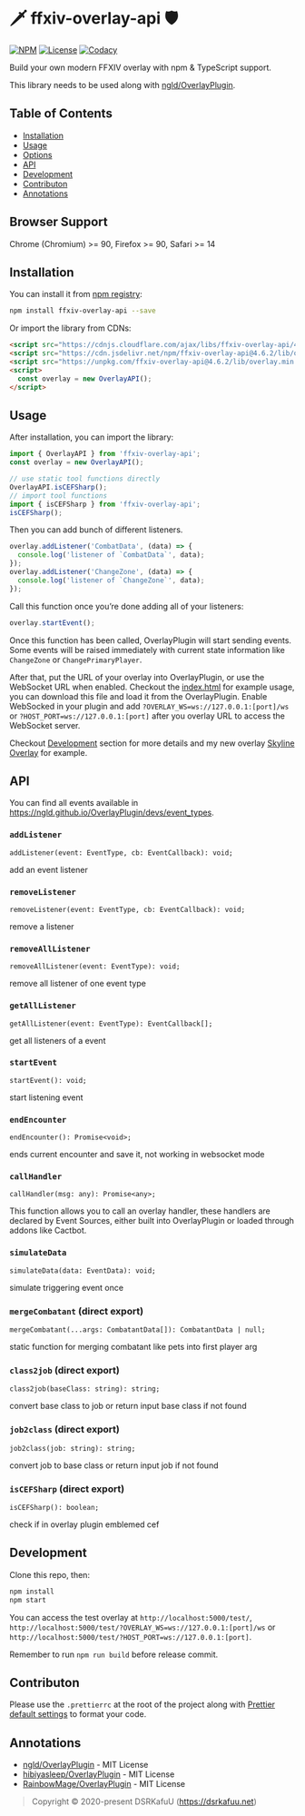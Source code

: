 # 🗡 ffxiv-overlay-api 🛡

[![NPM](https://img.shields.io/npm/v/ffxiv-overlay-api)](https://www.npmjs.com/package/ffxiv-overlay-api)
[![License](https://img.shields.io/github/license/dsrkafuu/ffxiv-overlay-api)](https://github.com/dsrkafuu/ffxiv-overlay-api/blob/master/LICENSE)
[![Codacy](https://img.shields.io/codacy/grade/5782ea1fafd648e7951edc0260123594)](https://www.codacy.com/gh/dsrkafuu/ffxiv-overlay-api/dashboard)

Build your own modern FFXIV overlay with npm & TypeScript support.

This library needs to be used along with [ngld/OverlayPlugin](https://github.com/ngld/OverlayPlugin).

## Table of Contents

- [Installation](#installation)
- [Usage](#usage)
- [Options](#options)
- [API](#api)
- [Development](#development)
- [Contributon](#contributon)
- [Annotations](#annotations)

## Browser Support

Chrome (Chromium) >= 90, Firefox >= 90, Safari >= 14

## Installation

You can install it from [npm registry](https://www.npmjs.com/package/ffxiv-overlay-api):

```bash
npm install ffxiv-overlay-api --save
```

Or import the library from CDNs:

```html
<script src="https://cdnjs.cloudflare.com/ajax/libs/ffxiv-overlay-api/4.6.2/overlay.min.js"></script>
<script src="https://cdn.jsdelivr.net/npm/ffxiv-overlay-api@4.6.2/lib/overlay.min.js"></script>
<script src="https://unpkg.com/ffxiv-overlay-api@4.6.2/lib/overlay.min.js"></script>
<script>
  const overlay = new OverlayAPI();
</script>
```

## Usage

After installation, you can import the library:

```js
import { OverlayAPI } from 'ffxiv-overlay-api';
const overlay = new OverlayAPI();

// use static tool functions directly
OverlayAPI.isCEFSharp();
// import tool functions
import { isCEFSharp } from 'ffxiv-overlay-api';
isCEFSharp();
```

Then you can add bunch of different listeners.

```js
overlay.addListener('CombatData', (data) => {
  console.log('listener of `CombatData`', data);
});
overlay.addListener('ChangeZone', (data) => {
  console.log('listener of `ChangeZone`', data);
});
```

Call this function once you’re done adding all of your listeners:

```js
overlay.startEvent();
```

Once this function has been called, OverlayPlugin will start sending events. Some events will be raised immediately with current state information like `ChangeZone` or `ChangePrimaryPlayer`.

After that, put the URL of your overlay into OverlayPlugin, or use the WebSocket URL when enabled. Checkout the [index.html](https://github.com/dsrkafuu/ffxiv-overlay-api/blob/master/test/index.html) for example usage, you can download this file and load it from the OverlayPlugin. Enable WebSocked in your plugin and add `?OVERLAY_WS=ws://127.0.0.1:[port]/ws` or `?HOST_PORT=ws://127.0.0.1:[port]` after you overlay URL to access the WebSocket server.

Checkout [Development](#development) section for more details and my new overlay [Skyline Overlay](https://github.com/dsrkafuu/skyline-overlay) for example.

## API

You can find all events available in <https://ngld.github.io/OverlayPlugin/devs/event_types>.

### `addListener`

`addListener(event: EventType, cb: EventCallback): void;`

add an event listener

### `removeListener`

`removeListener(event: EventType, cb: EventCallback): void;`

remove a listener

### `removeAllListener`

`removeAllListener(event: EventType): void;`

remove all listener of one event type

### `getAllListener`

`getAllListener(event: EventType): EventCallback[];`

get all listeners of a event

### `startEvent`

`startEvent(): void;`

start listening event

### `endEncounter`

`endEncounter(): Promise<void>;`

ends current encounter and save it, not working in websocket mode

### `callHandler`

`callHandler(msg: any): Promise<any>;`

This function allows you to call an overlay handler, these handlers are declared by Event Sources, either built into OverlayPlugin or loaded through addons like Cactbot.

### `simulateData`

`simulateData(data: EventData): void;`

simulate triggering event once

### `mergeCombatant` (direct export)

`mergeCombatant(...args: CombatantData[]): CombatantData | null;`

static function for merging combatant like pets into first player arg

### `class2job` (direct export)

`class2job(baseClass: string): string;`

convert base class to job or return input base class if not found

### `job2class` (direct export)

`job2class(job: string): string;`

convert job to base class or return input job if not found

### `isCEFSharp` (direct export)

`isCEFSharp(): boolean;`

check if in overlay plugin emblemed cef

## Development

Clone this repo, then:

```bash
npm install
npm start
```

You can access the test overlay at `http://localhost:5000/test/`, `http://localhost:5000/test/?OVERLAY_WS=ws://127.0.0.1:[port]/ws` or `http://localhost:5000/test/?HOST_PORT=ws://127.0.0.1:[port]`.

Remember to run `npm run build` before release commit.

## Contributon

Please use the `.prettierrc` at the root of the project along with [Prettier default settings](https://prettier.io/docs/en/options.html) to format your code.

## Annotations

- [ngld/OverlayPlugin](https://github.com/ngld/OverlayPlugin) - MIT License
- [hibiyasleep/OverlayPlugin](https://github.com/hibiyasleep/OverlayPlugin) - MIT License
- [RainbowMage/OverlayPlugin](https://github.com/RainbowMage/OverlayPlugin) - MIT License

> Copyright © 2020-present DSRKafuU (<https://dsrkafuu.net>)
